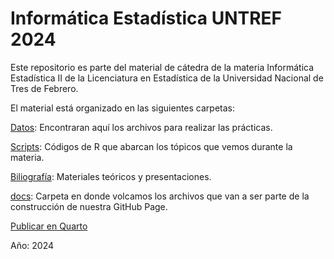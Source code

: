 # Informática Estadística UNTREF 2024

Este repositorio es parte del material de cátedra de la materia Informática Estadística II de la Licenciatura en Estadística de la Universidad Nacional de Tres de Febrero.

El material está organizado en las siguientes carpetas:

[Datos](datos): Encontraran aquí los archivos para realizar las prácticas.

[Scripts](scripts): Códigos de R que abarcan los tópicos que vemos durante la materia.

[Biliografía](bibliografia): Materiales teóricos y presentaciones.

[docs](docs): Carpeta en donde volcamos los archivos que van a ser parte de la construcción de nuestra GitHub Page.

[Publicar en Quarto](https://quarto.org/docs/publishing/github-pages.html)

Año: 2024
